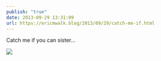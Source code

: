 ```yaml
---
publish: "true"
date: 2013-09-29 13:31:09
url: https://ericmwalk.blog/2013/09/29/catch-me-if.html
---
```


Catch me if you can sister...

![](https://ericmwalk.blog/uploads/2022/6d39b0bcf2.jpg)